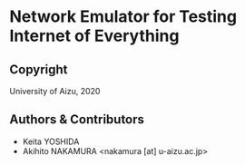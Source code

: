# Network Emulator for Testing Internet of Everything

## Copyright
University of Aizu, 2020

## Authors & Contributors
- Keita YOSHIDA
- Akihito NAKAMURA <nakamura [at] u-aizu.ac.jp>

